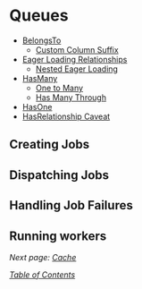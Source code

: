 # Queues

- [BelongsTo](#belongsto)
  * [Custom Column Suffix](#custom-column-suffix)
- [Eager Loading Relationships](#eager-loading-relationships)
  * [Nested Eager Loading](#nested-eager-loading)
- [HasMany](#hasmany)
  * [One to Many](#one-to-many)
  * [Has Many Through](#has-many-through)
- [HasOne](#hasone)
- [HasRelationship Caveat](#hasrelationship-caveat)

## Creating Jobs

## Dispatching Jobs

## Handling Job Failures

## Running workers

_Next page: [Cache](9_Cache.md)_

_[Table of Contents](/Docs#docs)_